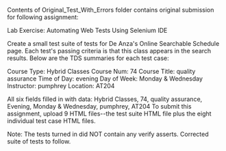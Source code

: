 Contents of Original_Test_With_Errors folder contains original submission for following assignment:

Lab Exercise: Automating Web Tests Using Selenium IDE

Create a small test suite of tests for De Anza's Online Searchable Schedule page. Each test's passing criteria is that this class appears in the search results. Below are the TDS summaries for each test case:

Course Type: Hybrid Classes
Course Num: 74
Course Title: quality assurance
Time of Day: evening
Day of Week: Monday & Wednesday
Instructor: pumphrey
Location: AT204

All six fields filled in with data: Hybrid Classes, 74, quality assurance, Evening, Monday & Wednesday, pumphrey, AT204
To submit this assignment, upload 9 HTML files--the test suite HTML file plus the eight individual test case HTML files.

Note: The tests turned in did NOT contain any verify asserts.  Corrected suite of tests to follow.
